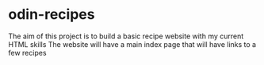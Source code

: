# odin-recipes

The aim of this project is to build a basic recipe website with my current HTML skills
The website will have a main index page that will have links to a few recipes